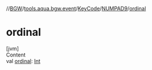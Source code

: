 //[BGW](../../../../index.md)/[tools.aqua.bgw.event](../../index.md)/[KeyCode](../index.md)/[NUMPAD9](index.md)/[ordinal](ordinal.md)



# ordinal  
[jvm]  
Content  
val [ordinal](ordinal.md): [Int](https://kotlinlang.org/api/latest/jvm/stdlib/kotlin/-int/index.html)  



